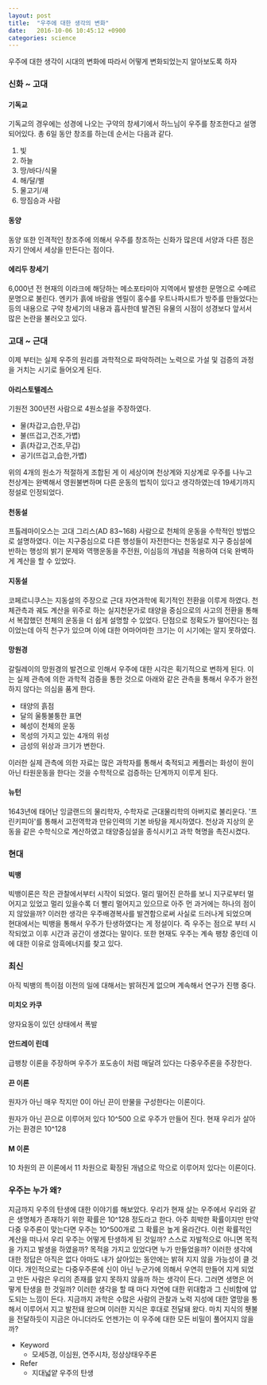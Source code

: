 ```yaml
---
layout: post
title:  "우주에 대한 생각의 변화"
date:   2016-10-06 10:45:12 +0900
categories: science
---
```


우주에 대한 생각이 시대의 변화에 따라서 어떻게 변화되었는지 알아보도록 하자

### 신화 ~ 고대

#### 기독교
기독교의 경우에는 성경에 나오는 구약의 창세기에서 하느님이 우주를 창조한다고 설명되어있다.
총 6일 동안 창조를 하는데 순서는 다음과 같다.

1. 빛
2. 하늘
3. 땅/바다/식물
4. 해/달/별
5. 물고기/새
6. 땅짐승과 사람

#### 동양
동양 또한 인격적인 창조주에 의해서 우주를 창조하는 신화가 많은데 서양과 다른 점은 자기 안에서 세상을 만든다는 점이다.

#### 에리두 창세기
6,000년 전 현재의 이라크에 해당하는 메소포타미아 지역에서 발생한 문명으로 수메르 문명으로 불린다.
엔키가 흙에 바람을 엔릴이 홍수를 우트나파시트가 방주를 만들었다는 등의 내용으로 구약 창세기의 내용과 흡사한데 발견된 유물의 시점이 성경보다 앞서서 많은 논란을 불러오고 있다.

### 고대 ~ 근대
이제 부터는 실제 우주의 원리를 과학적으로 파악하려는 노력으로 가설 및 검증의 과정을 거치는 시기로 들어오게 된다.

#### 아리스토텔레스
기원전 300년전 사람으로 4원소설을 주장하였다.

- 물(차갑고,습한,무겁)
- 불(뜨겁고,건조,가볍)
- 흙(차갑고,건조,무겁)
- 공기(뜨겁고,습한,가볍)

위의 4개의 원소가 적절하게 조합된 게 이 세상이며 천상계와 지상계로 우주를 나누고 천상계는 완벽해서 영원불변하며 다른 운동의 법칙이 있다고 생각하였는데 19세기까지 정설로 인정되었다.

#### 천동설
프톨레마이오스는 고대 그리스(AD 83~168) 사람으로 천체의 운동을 수학적인 방법으로 설명하였다. 이는 지구중심으로 다른 행성들이 자전한다는 천동설로 지구 중심설에 반하는 행성의 밝기 문제와 역행운동을 주전원, 이심등의 개념을 적용하여 더욱 완벽하게 계산을 할 수 있었다.

#### 지동설
코페르니쿠스는 지동설의 주장으로 근대 자연과학에 획기적인 전환을 이루게 하였다. 천체관측과 궤도 계산을 위주로 하는 실지천문가로 태양을 중심으로의 사고의 전환을 통해서 복잡했던 천체의 운동을 더 쉽게 설명할 수 있었다. 단점으로 정확도가 떨어진다는 점이었는데 아직 천구가 있으며 이에 대한 어마어마한 크기는 이 시기에는 알지 못하였다.

#### 망원경
갈릴레이의 망원경의 발견으로 인해서 우주에 대한 시각은 획기적으로 변하게 된다. 이는 실제 관측에 의한 과학적 검증을 통한 것으로 아래와 같은 관측을 통해서 우주가 완전하지 않다는 의심을 품게 한다.

- 태양의 흙점
- 달의 울퉁불퉁한 표면
- 혜성이 천체의 운동
- 목성의 가지고 있는 4개의 위성
- 금성의 위상과 크기가 변한다.

이러한 실제 관측에 의한 자료는 많은 과학자를 통해서 축적되고 케플러는 화성이 원이 아닌 타원운동을 한다는 것을 수학적으로 검증하는 단계까지 이루게 된다.

#### 뉴턴
1643년에 태어난 잉글랜드의 물리학자, 수학자로 근대물리학의 아버지로 불리운다. '프린키피아'를 통해서 고전역학과 만유인력의 기본 바탕을 제시하였다. 천상과 지상의 운동을 같은 수학식으로 계산하였고 태양중심설을 종식시키고 과학 혁명을 촉진시켰다.

### 현대

#### 빅뱅
빅뱅이론은 작은 관찰에서부터 시작이 되었다. 멀리 떨어진 은하를 보니 지구로부터 멀어지고 있었고 멀리 있을수록 더 빨리 멀어지고 있으므로 아주 먼 과거에는 하나의 점이지 않았을까? 이러한 생각은 우주배경복사를 발견함으로써 사실로 드러나게 되었으며 현대에서는 빅뱅을 통해서 우주가 탄생하였다는 게 정설이다. 즉 우주는 점으로 부터 시작되었고 이후 시간과 공간이 생겼다는 말이다. 또한 현재도 우주는 계속 팽창 중인데 이에 대한 이유로 암흑에너지를 찾고 있다.

### 최신
아직 빅뱅의 특이점 이전의 일에 대해서는 밝혀진게 없으며 계속해서 연구가 진행 중다.

#### 미치오 카쿠
양자요동이 있던 상태에서 폭발

#### 안드레이 린데
급팽창 이론을 주장하며 우주가 포도송이 처럼 매달려 있다는 다중우주론을 주장한다.

#### 끈 이론
원자가 아닌 매우 작지만 0이 아닌 끈이 만물을 구성한다는 이론이다.

원자가 아닌 끈으로 이루어저 있다
10^500 으로 우주가 만들어 진다.
현재 우리가 살아가는 환경은 10^128

#### M 이론
10 차원의 끈 이론에서 11 차원으로 확장된 개념으로 막으로 이루어저 있다는 이론이다.

### 우주는 누가 왜?
지금까지 우주의 탄생에 대한 이야기를 해보았다. 우리가 현재 살는 우주에서 우리와 같은 생명체가 존재하기 위한 확률은 10^128 정도라고 한다. 아주 희박한 확률이지만 만약 다중 우주론이 맞는다면 우주는 10^500개로 그 확률은 높게 올라간다. 이런 확률적인 계산을 떠나서 우리 우주는 어떻게 탄생하게 된 것일까? 스스로 자발적으로 아니면 목적을 가지고 발생을 하였을까? 목적을 가지고 있었다면 누가 만들었을까? 이러한 생각에 대한 정답은 아직은 없다 아마도 내가 살아있는 동안에는 밝혀 지지 않을 가능성이 클 것이다. 개인적으로는 다중우주론에 신이 아닌 누군가에 의해서 우연히 만들어 지게 되었고 만든 사람은 우리의 존재를 알지 못하지 않을까 하는 생각이 든다. 그러면 생명은 어떻게 탄생을 한 것일까? 이러한 생각을 할 때 마다 자연에 대한 위대함과 그 신비함에 압도되는 느낌이 든다. 지금까지 과학은 수많은 사람의 관찰과 노력 지성에 대한 열망을 통해서 이루어서 지고 발전돼 왔으며 이러한 지식은 후대로 전달돼 왔다. 마치 지식의 횃불을 전달하듯이 지금은 아니더라도 언젠가는 이 우주에 대한 모든 비밀이 풀어지지 않을까?

- Keyword
  - 모세5경, 이심원, 연주시차, 정상상태우주론
- Refer
  - 지대넓얕 우주의 탄생
